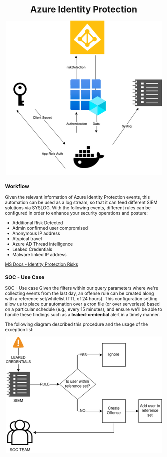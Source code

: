 <div align="center">
    <h1>Azure Identity Protection</h1>
    <img src="img/flow.png" width=500>
</div>

### Workflow
Given the relevant information of Azure Identity Protection events, this automation can be used as a log stream, so that it can feed different SIEM solutions via SYSLOG. With the following events, different rules can be configured in order to enhance your security operations and posture:
* Additional Risk Detected
* Admin confirmed user compromised
* Anonymous IP address
* Atypical travel
* Azure AD Thread intelligence
* Leaked Credentials
* Malware linked IP address

[MS Docs - Identity Protection Risks](https://docs.microsoft.com/en-us/azure/active-directory/identity-protection/concept-identity-protection-risks)

### SOC - Use Case
SOC - Use case
Given the filters within our query parameters where we're collecting events from the last day, an offense rule can be created along with a reference set/whitelist (TTL of 24 hours). This configuration setting allow us to place our automation over a cron file (or over serverless) based on a particular schedule (e.g., every 15 minutes), and ensure we'll be able to handle these findings such as a **leaked-credential** alert in a timely manner. 

The following diagram described this procedure and the usage of the exception list:

<div align="center">
    <img src="img/use_case.png" width=500>
</div>
